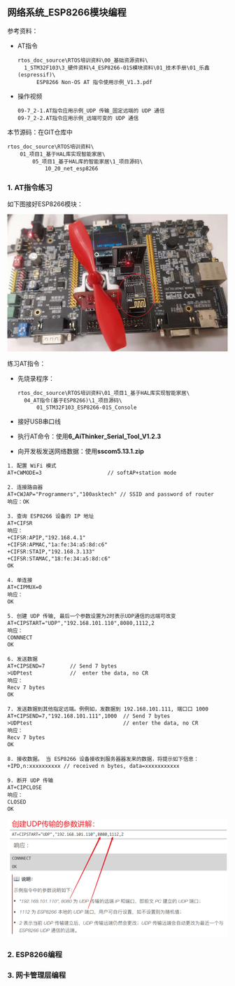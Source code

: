 ## 网络系统_ESP8266模块编程

参考资料：

* AT指令

  ```shell
  rtos_doc_source\RTOS培训资料\00_基础资源资料\
  	1_STM32F103\3_硬件资料\4_ESP8266-01S模块资料\01_技术手册\01_乐鑫(espressif)\
  		ESP8266 Non-OS AT 指令使用示例_V1.3.pdf
  ```

* 操作视频

  ```shell
  09-7_2-1.AT指令应用示例_UDP 传输_固定远端的 UDP 通信
  09-7_2-2.AT指令应用示例_远端可变的 UDP 通信
  ```

  

本节源码：在GIT仓库中

```shell
rtos_doc_source\RTOS培训资料\
	01_项目1_基于HAL库实现智能家居\
		05_项目1_基于HAL库的智能家居\1_项目源码\
			10_20_net_esp8266
```

### 1. AT指令练习

如下图接好ESP8266模块：

![image-20211014125739488](pic/project1/24_esp8266_connect.png)



练习AT指令：

* 先烧录程序：
  
  ```shell
  rtos_doc_source\RTOS培训资料\01_项目1_基于HAL库实现智能家居\
  	04_AT指令(基于ESP8266)\1_项目源码\
  		01_STM32F103_ESP8266-01S_Console
  ```
  
* 接好USB串口线

* 执行AT命令：使用**6_AiThinker_Serial_Tool_V1.2.3**

* 向开发板发送网络数据：使用**sscom5.13.1.zip**

```shell
1. 配置 WiFi 模式
AT+CWMODE=3						// softAP+station mode

2. 连接路由器
AT+CWJAP="Programmers","100asktech" // SSID and password of router
响应：OK

3. 查询 ESP8266 设备的 IP 地址
AT+CIFSR
响应：
+CIFSR:APIP,"192.168.4.1"
+CIFSR:APMAC,"1a:fe:34:a5:8d:c6"
+CIFSR:STAIP,"192.168.3.133"
+CIFSR:STAMAC,"18:fe:34:a5:8d:c6"
OK

4. 单连接
AT+CIPMUX=0
响应：
OK

5. 创建 UDP 传输, 最后一个参数设置为2时表示UDP通信的远端可改变
AT+CIPSTART="UDP","192.168.101.110",8080,1112,2
响应：
CONNNECT	
OK

6. 发送数据
AT+CIPSEND=7	 	// Send 7 bytes
>UDPtest			//	enter the data, no CR
响应：
Recv 7 bytes
OK

7. 发送数据到其他指定远端。例例如，发数据到 192.168.101.111, 端⼝口 1000
AT+CIPSEND=7,"192.168.101.111",1000	 //	Send 7 bytes
>UDPtest							 //	enter the data, no CR
响应：
Recv 7 bytes
OK

8. 接收数据。 当 ESP8266 设备接收到服务器器发来的数据，将提示如下信息：
+IPD,n:xxxxxxxxxx // received n bytes, data=xxxxxxxxxxx	

9. 断开 UDP 传输
AT+CIPCLOSE
响应：
CLOSED
OK
```



![image-20211014155943488](pic/project1/24_upd_params.png)



### 2. ESP8266编程



### 3. 网卡管理层编程





